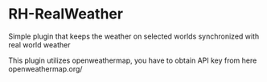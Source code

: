 # RH-RealWeather

Simple plugin that keeps the weather on selected worlds synchronized with real world weather

This plugin utilizes openweathermap, you have to obtain API key from here openweathermap.org/